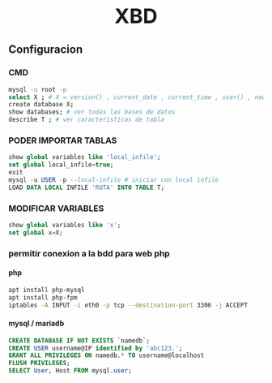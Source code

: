 <h1 style="text-align:center;font-size:40px;">XBD</h1>

## Configuracion

### CMD

```bash
mysql -u root -p
select X ; # X = version() , current_date , current_time , user() , now()...
create database X;
show databases; # ver todas las bases de datos
describe T ; # ver características de tabla
```

### PODER IMPORTAR TABLAS

```sql
show global variables like 'local_infile';
set global local_infile=true;
exit
mysql -u USER -p --local-infile # iniciar con local infile
LOAD DATA LOCAL INFILE 'RUTA' INTO TABLE T;
```

### MODIFICAR VARIABLES

```sql
show global variables like 'x';
set global x=X;
```

### permitir conexion a la bdd para web php

#### php

```bash
apt install php-mysql
apt install php-fpm
iptables -A INPUT -i eth0 -p tcp --destination-port 3306 -j ACCEPT
```

#### mysql / mariadb

```sql
CREATE DATABASE IF NOT EXISTS `namedb`;
CREATE USER username@IP identified by 'abc123.';
GRANT ALL PRIVILEGES ON namedb.* TO username@localhost
FLUSH PRIVILEGES;
SELECT User, Host FROM mysql.user;
```